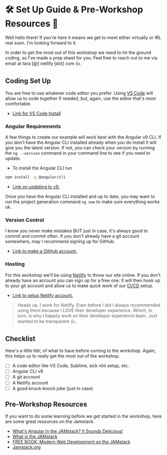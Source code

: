 # 🛠 Set Up Guide & Pre-Workshop Resources 📓

Well hello there! If you're here it means we get to meet either virtually or IRL real soon. I'm looking forward to it.

In order to get the most out of this workshop we need to hit the ground coding, so I've made a prep sheet for you. Feel free to reach out to me via email at tara [@] netlify [dot] com 👍.

## Coding Set Up

You are free to use whatever code editor you prefer. Using [VS Code](https://code.visualstudio.com/download) will allow us to code together if needed, but, again, use the editor that's most comfortable.

- [Link for VS Code Install](https://code.visualstudio.com/download)

### Angular Requirements

A few things to create our example will work best with the Angular v9 CLI. If you don't have the Angular CLI installed already when you do install it will give you the latest version. If not, you can check your version by running the `ng --version` command in your command line to see if you need to update.

- To install the Angular CLI run

```bash
npm install -g @angular/cli
```

- [Link on updating to v9.](https://update.angular.io/)

Once you have the Angular CLI installed and up to date, you may want to run the project generation command `ng new` to make sure everything works ok.

### Version Control

I know _you never_ make mistakes BUT just in case, it's always good to commit and commit often. If you don't already have a git account somewhere, may I recommend signing up for GitHub.

- [Link to make a GitHub account.](https://github.com/join)

### Hosting

For this workshop we'll be using [Netlify](https://www.netlify.com/?utm_source=github-repo&utm_medium=angular-workshop_tzm&utm_campaign=devex) to throw our site online. If you don't already have an account you can sign up for a free one. It will then hook up to your git account and allow us to make quick work of our [CI/CD](https://www.netlify.com/products/build/?utm_source=github-repo&utm_medium=angular-workshop_tzm&utm_campaign=devex) setup.

- [Link to setup Netlify account.](https://app.netlify.com/signup?utm_source=github-repo&utm_medium=angular-workshop_tzm&utm_campaign=devex)

> Heads up, I work for Netlify. Even before I did I always recommended using them because I LOVE their developer experience. Which, in turn, is why I happily work on their developer experience team. Just wanted to be transparent 👍.

## Checklist

Here's a little tldr; of what to have before coming to the workshop. Again, this helps us to really get the most out of the workshop.

- [ ] A code editor like VS Code, Sublime, sick vim setup, etc.
- [ ] Angular CLI v9
- [ ] A git account
- [ ] A Netlify account
- [ ] A good knock-knock joke (just in case)

## Pre-Workshop Resources

If you want to do some learning before we get started in the workshop, here are some great resources on the Jamstack.

- [What's Angular in the JAMstack? It Sounds Delicious!](https://www.netlify.com/blog/2019/10/30/whats-angular-in-the-jamstack-it-sounds-delicious/?utm_source=github-repo&utm_medium=angular-workshop_tzm&utm_campaign=devex)
- [What is the JAMstack](https://dev.to/shortdiv/what-is-the-jamstack-15i2)
- [FREE BOOK: Modern Web Development on the JAMstack](https://www.netlify.com/oreilly-jamstack/#download)
- [Jamstack.org](https://jamstack.org/)

